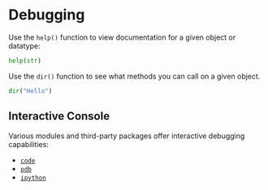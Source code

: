 # Debugging

Use the `help()` function to view documentation for a given object or datatype:

```py
help(str)
```

Use the `dir()` function to see what methods you can call on a given object.

```py
dir("Hello")
```

## Interactive Console

Various modules and third-party packages offer interactive debugging capabilities:

  + [`code`](modules/code.md)
  + [`pdb`](modules/pdb.md)
  + [`ipython`](packages/ipython.md)

